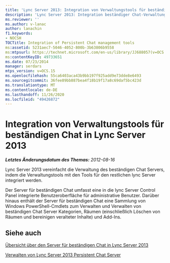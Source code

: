 ```yaml
---
title: 'Lync Server 2013: Integration von Verwaltungstools für beständigen Chat'
description: 'Lync Server 2013: Integration beständiger Chat-Verwaltungstools.'
ms.reviewer: ''
ms.author: v-lanac
author: lanachin
f1.keywords:
- NOCSH
TOCTitle: Integration of Persistent Chat management tools
ms:assetid: 5231aec7-5046-4052-800b-3b63806b9558
ms:mtpsurl: https://technet.microsoft.com/en-us/library/JJ688057(v=OCS.15)
ms:contentKeyID: 49733651
ms.date: 07/23/2014
manager: serdars
mtps_version: v=OCS.15
ms.openlocfilehash: 55ca6403aca43b9bb197f925add9e73dde8e6493
ms.sourcegitcommit: 36fee89bb887bea4f18b19f17a8c69daf5bc423d
ms.translationtype: MT
ms.contentlocale: de-DE
ms.lasthandoff: 11/26/2020
ms.locfileid: "49426872"
---
```

# <a name="integration-of-persistent-chat-management-tools-in-lync-server-2013"></a>Integration von Verwaltungstools für beständigen Chat in Lync Server 2013

<div data-xmlns="http://www.w3.org/1999/xhtml">

<div class="topic" data-xmlns="http://www.w3.org/1999/xhtml" data-msxsl="urn:schemas-microsoft-com:xslt" data-cs="https://msdn.microsoft.com/">

<div data-asp="https://msdn2.microsoft.com/asp">



</div>

<div id="mainSection">

<div id="mainBody">

<span> </span>

_**Letztes Änderungsdatum des Themas:** 2012-08-16_

Lync Server 2013 vereinfacht die Verwaltung des beständigen Chat Servers, indem die Verwaltungstools mit den Tools für den restlichen lync Server integriert werden.

Der Server für beständigen Chat umfasst eine in die lync Server Control Panel integrierte Benutzeroberfläche für administrative Benutzer. Darüber hinaus enthält der Server für beständigen Chat eine Sammlung von Windows PowerShell-Cmdlets zum Verwalten und Verwalten von beständigen Chat Server Kategorien, Räumen (einschließlich Löschen von Räumen und bereinigen veralteter Inhalte) und Add-Ins.

<div>

## <a name="see-also"></a>Siehe auch


[Übersicht über den Server für beständigen Chat in Lync Server 2013](lync-server-2013-overview-of-persistent-chat-server.md)  


[Verwalten von Lync Server 2013 Persistent Chat Server](managing-lync-server-2013-persistent-chat-server.md)  
  

</div>

</div>

<span> </span>

</div>

</div>

</div>

